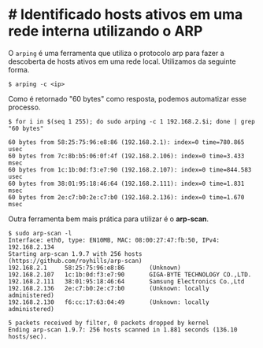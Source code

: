 # # Identificado hosts ativos em uma rede interna utilizando o ARP

O `arping` é uma ferramenta que utiliza o protocolo arp para fazer a descoberta de hosts ativos em uma rede local. Utilizamos da seguinte forma.

```
$ arping -c <ip>
```

Como é retornado "60 bytes" como resposta, podemos automatizar esse processo.

```
$ for i in $(seq 1 255); do sudo arping -c 1 192.168.2.$i; done | grep "60 bytes"

60 bytes from 58:25:75:96:e8:86 (192.168.2.1): index=0 time=780.865 usec
60 bytes from 7c:8b:b5:06:0f:4f (192.168.2.106): index=0 time=3.433 msec
60 bytes from 1c:1b:0d:f3:e7:90 (192.168.2.107): index=0 time=844.583 usec
60 bytes from 38:01:95:18:46:64 (192.168.2.111): index=0 time=1.831 msec
60 bytes from 2e:c7:b0:2e:c7:b0 (192.168.2.136): index=0 time=1.670 msec
```

Outra ferramenta bem mais prática para utilizar é o **arp-scan**.

```
$ sudo arp-scan -l                                                      
Interface: eth0, type: EN10MB, MAC: 08:00:27:47:fb:50, IPv4: 192.168.2.134
Starting arp-scan 1.9.7 with 256 hosts (https://github.com/royhills/arp-scan)
192.168.2.1     58:25:75:96:e8:86       (Unknown)
192.168.2.107   1c:1b:0d:f3:e7:90       GIGA-BYTE TECHNOLOGY CO.,LTD.
192.168.2.111   38:01:95:18:46:64       Samsung Electronics Co.,Ltd
192.168.2.136   2e:c7:b0:2e:c7:b0       (Unknown: locally administered)
192.168.2.130   f6:cc:17:63:04:49       (Unknown: locally administered)

5 packets received by filter, 0 packets dropped by kernel
Ending arp-scan 1.9.7: 256 hosts scanned in 1.881 seconds (136.10 hosts/sec). 
```
